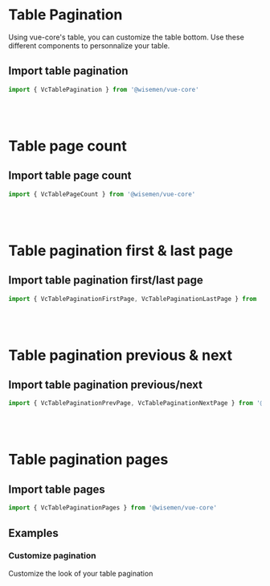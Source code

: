 # Table Pagination
Using vue-core's table, you can customize the table bottom. Use these different components to personnalize your table.

## Import table pagination

```ts
import { VcTablePagination } from '@wisemen/vue-core'
```

<!-- @include: ./table-pagination-meta.md -->

<br>
<br>

# Table page count

## Import table page count

```ts
import { VcTablePageCount } from '@wisemen/vue-core'
```

<!-- @include: ./table-page-count-meta.md -->

<br>
<br>

# Table pagination first & last page

## Import table pagination first/last page

```ts
import { VcTablePaginationFirstPage, VcTablePaginationLastPage } from '@wisemen/vue-core'
```

<!-- @include: ./table-pagination-first-page-meta.md -->
<!-- @include: ./table-pagination-last-page-meta.md -->

<br>
<br>

# Table pagination previous & next

## Import table pagination previous/next

```ts
import { VcTablePaginationPrevPage, VcTablePaginationNextPage } from '@wisemen/vue-core'
```

<!-- @include: ./table-pagination-prev-page-meta.md -->
<!-- @include: ./table-pagination-next-page-meta.md -->

<br>
<br>

# Table pagination pages

## Import table pages

```ts
import { VcTablePaginationPages } from '@wisemen/vue-core'
```

<!-- @include: ./table-pagination-pages-meta.md -->

## Examples

### Customize pagination
Customize the look of your table pagination

<ComponentPreviewV1 name="table-pagination/customize" />